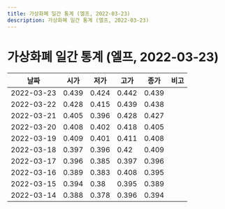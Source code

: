 ```yaml
---
title: 가상화폐 일간 통계 (엘프, 2022-03-23)
description: 가상화폐 일간 통계 (엘프, 2022-03-23)
---
```



가상화폐 일간 통계 (엘프, 2022-03-23)
===

|날짜|시가|저가|고가|종가|비고|
|--|--|--|--|--|--|
|2022-03-23|0.439|0.424|0.442|0.439|    |
|2022-03-22|0.428|0.415|0.439|0.438|    |
|2022-03-21|0.405|0.396|0.428|0.427|    |
|2022-03-20|0.408|0.402|0.418|0.405|    |
|2022-03-19|0.409|0.401|0.411|0.408|    |
|2022-03-18|0.397|0.396|0.42|0.409|    |
|2022-03-17|0.396|0.385|0.397|0.396|    |
|2022-03-16|0.389|0.383|0.408|0.395|    |
|2022-03-15|0.394|0.38|0.395|0.389|    |
|2022-03-14|0.388|0.378|0.396|0.394|    |
